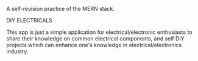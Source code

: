 A self-revision practice of the MERN stack. 

DIY ELECTRICALS

This app is just a simple application for electrical/electronic enthusiasts 
to share their knowledge on common electrical components, and self DIY projects
which can enhance one's knowledge in electrical/electronics industry.


